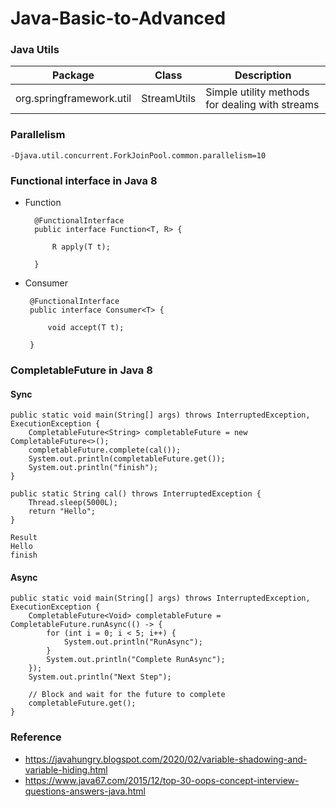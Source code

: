 # Java-Basic-to-Advanced

### Java Utils

| Package      | Class | Description |
| ------------- | ------------- |-------------|
| org.springframework.util  | StreamUtils  | Simple utility methods for dealing with streams |

### Parallelism

    -Djava.util.concurrent.ForkJoinPool.common.parallelism=10
    
### Functional interface in Java 8

- Function

        @FunctionalInterface
        public interface Function<T, R> {
        
            R apply(T t);
        
        }
        
 - Consumer
 
        @FunctionalInterface
        public interface Consumer<T> {
        
            void accept(T t);
        
        }

### CompletableFuture in Java 8

#### Sync
    
    public static void main(String[] args) throws InterruptedException, ExecutionException {
        CompletableFuture<String> completableFuture = new CompletableFuture<>();
        completableFuture.complete(cal());
        System.out.println(completableFuture.get());
        System.out.println("finish");
    }

    public static String cal() throws InterruptedException {
        Thread.sleep(5000L);
        return "Hello";
    }

    Result
    Hello
    finish

#### Async

	public static void main(String[] args) throws InterruptedException, ExecutionException {
		CompletableFuture<Void> completableFuture = CompletableFuture.runAsync(() -> {
			for (int i = 0; i < 5; i++) {
				System.out.println("RunAsync");
			}
			System.out.println("Complete RunAsync");
		});
		System.out.println("Next Step");
		
		// Block and wait for the future to complete
		completableFuture.get();
	}

### Reference 

- https://javahungry.blogspot.com/2020/02/variable-shadowing-and-variable-hiding.html
- https://www.java67.com/2015/12/top-30-oops-concept-interview-questions-answers-java.html
